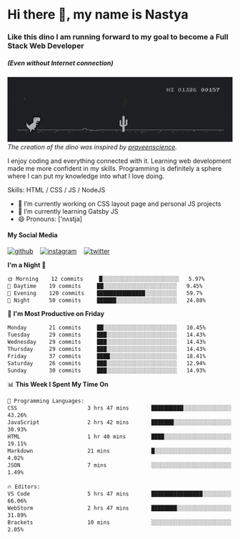 # Hi there 👋, my name is Nastya
### Like this dino I am running forward to my goal to become a Full Stack Web Developer
##### (Even without Internet connection)
[//]: # (Here may be a photo)

![Dino](https://raw.githubusercontent.com/nastyacodes/nastyacodes/master/images/dino.gif)  
*The creation of the dino was inspired by [praveenscience](https://github.com/praveenscience).*  

I enjoy coding and everything connected with it.
Learning web development made me more confident in my skills.
Programming is definitely a sphere where I can put my knowledge into what I love doing.

Skills: HTML  / CSS / JS / NodeJS

- 🔭 I’m currently working on CSS layout page and personal JS projects
- 🌱 I’m currently learning Gatsby JS 
- 😄 Pronouns: ['nʌstja] 

#### My Social Media
[<img src='images\social-media\github.ico' alt='github' height='50'>](https://github.com/nastyacodes) &nbsp;&nbsp; [<img src='images\social-media\instagram.ico' alt='instagram' height='50'>](https://www.instagram.com/nastyacodes/) &nbsp;&nbsp; [<img src='images\social-media\twitter.ico' alt='twitter' height='50'>](https://twitter.com/nastyacodes)  

<!--START_SECTION:waka-->
**I'm a Night 🦉** 

```text
🌞 Morning    12 commits     █░░░░░░░░░░░░░░░░░░░░░░░░   5.97% 
🌆 Daytime    19 commits     ██░░░░░░░░░░░░░░░░░░░░░░░   9.45% 
🌃 Evening    120 commits    ███████████████░░░░░░░░░░   59.7% 
🌙 Night      50 commits     ██████░░░░░░░░░░░░░░░░░░░   24.88%

```
📅 **I'm Most Productive on Friday** 

```text
Monday       21 commits     ██░░░░░░░░░░░░░░░░░░░░░░░   10.45% 
Tuesday      29 commits     ███░░░░░░░░░░░░░░░░░░░░░░   14.43% 
Wednesday    29 commits     ███░░░░░░░░░░░░░░░░░░░░░░   14.43% 
Thursday     29 commits     ███░░░░░░░░░░░░░░░░░░░░░░   14.43% 
Friday       37 commits     ████░░░░░░░░░░░░░░░░░░░░░   18.41% 
Saturday     26 commits     ███░░░░░░░░░░░░░░░░░░░░░░   12.94% 
Sunday       30 commits     ███░░░░░░░░░░░░░░░░░░░░░░   14.93%

```


📊 **This Week I Spent My Time On** 

```text
💬 Programming Languages: 
CSS                      3 hrs 47 mins       ██████████░░░░░░░░░░░░░░░   43.26% 
JavaScript               2 hrs 42 mins       ███████░░░░░░░░░░░░░░░░░░   30.93% 
HTML                     1 hr 40 mins        ████░░░░░░░░░░░░░░░░░░░░░   19.11% 
Markdown                 21 mins             █░░░░░░░░░░░░░░░░░░░░░░░░   4.02% 
JSON                     7 mins              ░░░░░░░░░░░░░░░░░░░░░░░░░   1.49%

🔥 Editors: 
VS Code                  5 hrs 47 mins       ████████████████░░░░░░░░░   66.06% 
WebStorm                 2 hrs 47 mins       ████████░░░░░░░░░░░░░░░░░   31.89% 
Brackets                 10 mins             ░░░░░░░░░░░░░░░░░░░░░░░░░   2.05%

```


<!--END_SECTION:waka-->

<!-- [![Top Langs](https://github-readme-stats.vercel.app/api/top-langs/?username=nastyacodes&layout=compact)](https://github.com/anuraghazra/github-readme-stats)

[![willianrod's wakatime stats](https://github-readme-stats.vercel.app/api/wakatime?username=nastyacodes&layout=compact)](https://github.com/anuraghazra/github-readme-stats) -->
